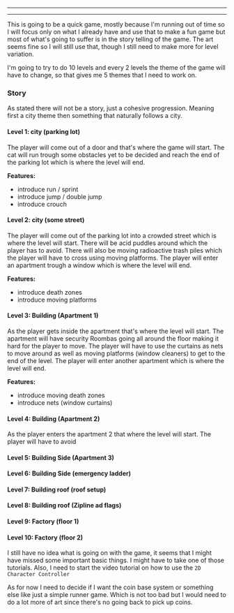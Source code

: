 ```toc
```


---

---
This is going to be a quick game, mostly because I'm running out of time so I will focus only on what I already have and use that to make a fun game but most of what's going to suffer is in the story telling of the game. The art seems fine so I will still use that, though I still need to make more for level variation. 

I'm going to try to do 10 levels and every 2 levels the theme of the game will have to change, so that gives me 5 themes that I need to work on.
### Story
As stated there will not be a story, just a cohesive progression. Meaning first a city theme then something that naturally follows a city.
#### Level 1: city (parking lot)
The player will come out of a door and that's where the game will start. The cat will run trough some obstacles yet to be decided and reach the end of the parking lot which is where the level will end.

**Features:**
- introduce run / sprint
- introduce jump / double jump
- introduce crouch
#### Level 2: city (some street)
The player will come out of the parking lot into a crowded street which is where the level will start. There will be acid puddles around which the player has to avoid. There will also be moving radioactive trash piles which the player will have to cross using moving platforms. The player will enter an apartment trough a window which is where the level will end.

**Features:**
- introduce death zones
- introduce moving platforms
#### Level 3: Building (Apartment 1)
As the player gets inside the apartment that's where the level will start. The apartment will have security Roombas going all around the floor making it hard for the player to move. The player will have to use the curtains as nets to move around as well as moving platforms (window cleaners) to get to the end of the level. The player will enter another apartment which is where the level will end.

**Features:**
- introduce moving death zones
- introduce nets (window curtains)
#### Level 4: Building (Apartment 2)
As the player enters the apartment 2 that where the level will start. The player will have to avoid

#### Level 5: Building Side (Apartment 3)

#### Level 6: Building Side (emergency ladder)

#### Level 7: Building roof (roof setup)

#### Level 8: Building roof (Zipline ad flags)

#### Level 9: Factory (floor 1)
#### Level 10: Factory (floor 2)

I still have no idea what is going on with the game, it seems that I might have missed some important basic things. I might have to take one of those tutorials. Also, I need to start the video tutorial on how to use the `2D Character Controller` 

As for now I need to decide if I want the coin base system or something else like just a simple runner game. Which is not too bad but I would need to do a lot more of art since there's no going back to pick up coins.